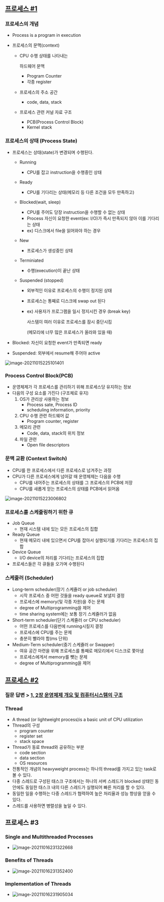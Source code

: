 ## [프로세스 #1](https://core.ewha.ac.kr/publicview/C0101020140318134023355997?vmode=f)

### 프로세스의 개념

- Process is a program in execution

- 프로세스의 문맥(context)

  - CPU 수행 상태를 나타내는

    하드웨어 문맥

    - Program Counter
    - 각종 register

  - 프로세스의 주소 공간

    - code, data, stack

  - 프로세스 관련 커널 자료 구조

    - PCB(Process Control Block)
    - Kernel stack

### 프로세스의  상태 (Process State)

- 프로세스는 상태(state)가 변경되며 수행된다.

  - Running

    - CPU를 잡고 instruction을 수행중인 상태

  - Ready

    - CPU를 기다리는 상태(메모리 등 다른 조건을 모두 만족하고)

  - Blocked(wait, sleep)

    - CPU를 주어도 당장 instruction을 수행할 수 없는 상태
    - Process 자신이 요청한 event(ex: I/O)가 즉시 만족되지 않아 이를 기다리는 상태
    - ex) 디스크에서 file을 읽어와야 하는 경우

  - New

    - 프로세스가 생성중인 상태

  - Terminiated

    - 수행(execution)이 끝난 상태

  - Suspended (stopped)

    - 외부적인 이유로 프로세스의 수행이 정지된 상태

    - 프로세스는 통째로 디스크에 swap out 된다

    - ex) 사용자가 프로그램을 일시 정지시킨 경우 (break key)

      사스템이 여러 이유로 프로세스를 잠시 중단시킴

      (메모리에 너무 많은 프로세스가 올라와 있을 때)

- Blocked: 자신이 요청한 event가 만족되면 ready

- Suspended: 외부에서 resume해 주어야 active

![image-20211015225101401](3장-프로세스.assets/image-20211015225101401.png)

### Process Control Block(PCB)

- 운영체제가 각 프로세스를 관리하기 위해 프로세스당 유지하는 정보
- 다음의 구성 요소를 가진다 (구조체로 유지)
  1. OS가 관리상 사용하는 정보
     - Process sate, Process ID
     - scheduling information, priority
  2. CPU 수행 관련 하드웨어 값
     - Program counter, register
  3. 메모리 관련
     - Code, data, stack의 위치 정보
  4. 파일 관련
     - Open file descriptors

### 문맥 교환 (Context Switch)

- CPU를 한 프로세스에서 다른 프로세스로 넘겨주는 과정
- CPU가 다른 프로세스에게 넘어갈 때 운영체제는 다음을 수행
  - CPU를 내어주는 프로세스의 상태를 그 프로세스의 PCB에 저장
  - CPU를 새롭게 얻는 프로세스의 상태를 PCB에서 읽어옴

![image-20211015223006802](3장-프로세스.assets/image-20211015223006802.png)



### 프로세스를 스케줄링하기 위한 큐

- Job Queue
  - 현재 시스템 내에 있는 모든 프로세스의 집합
- Ready Queue
  - 현재 메모리 내에 있으면서 CPU를 잡아서 실행되기를 기다리는 프로세스의 집합
- Device Queue
  - I/O device의 처리를 기다리는 프로세스의 집합
- 프로세스들은 각 큐들을 오가며 수행된다

### 스케줄러 (Scheduler)

- Long-term scheduler(장기 스케쥴러 or job scheduler)
  - 시작 프로세스 중 어떤 것들을 ready queue로 보낼지 결정
  - 프로세스에 memory(및 각종 자원)을 주는 문제
  - degree of Multiprogramming을 제어
  - time sharing system에는 보통 장기 스케쥴러가 없음
- Short-term  scheduler(단기 스케쥴러 or CPU scheduler)
  - 어떤 프로세스를 다음번에 running시킬지 결정
  - 프로세스에 CPU를 주는 문제
  - 충분히 빨라야 함(ms 단위)
- Medium-Term scheduler(중기 스케쥴러 or Swapper)
  - 여유 공간 마련을 위해 프로세스를 통째로 메모리에서 디스크로 쫓아냄
  - 프로세스에게서 memory를 뺏는 문제
  - degree of Multiprogramming을 제어

## [프로세스 #2](https://core.ewha.ac.kr/publicview/C0101020140321141759959993?vmode=f)

### 질문 답변 > [1, 2장 운영체제 개요 및 컴퓨터시스템의 구조](운영체제/1,-2장-운영체제-개요-및-컴퓨터시스템의-구조.md)

### Thread

- A thread (or lightweight process)is a basic unit of CPU utilization
- Thread의 구성
  - program counter
  - register set
  - stack space
- Thread가 동료 thread와 공유하는 부분
  - code section
  - data section
  - OS resources
- 전통적인 개념의 heavyweight process는 하나의 thread를 가지고 있는 task로 볼 수 있다.
- 다중 스레드로 구성된 태스크 구조에서는 하나의 서버 스레드가 blocked 상태인 동안에도 동일한 태스크 내의 다른 스레드가 실행되어 빠른 처리를 할 수 있다.
- 동일한 일을 수행하는 다중 스레드가 협력하여 높은 처리율과 성능 향상을 얻을 수 있다.
- 스레드를 사용하면 병렬성을 높일 수 있다.

## 프로세스 #3

### Single and Multithreaded Processes

- ![image-20211016231322668](3장-프로세스.assets/image-20211016231322668.png)

### Benefits of Threads

- ![image-20211016231352400](3장-프로세스.assets/image-20211016231352400.png)

### Implementation of Threads

- ![image-20211016231905034](3장-프로세스.assets/image-20211016231905034.png)